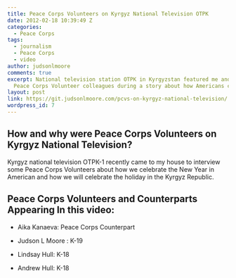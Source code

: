 ```yaml
---
title: Peace Corps Volunteers on Kyrgyz National Television OTPK
date: 2012-02-18 10:39:49 Z
categories:
  - Peace Corps
tags:
  - journalism
  - Peace Corps
  - video
author: judsonlmoore
comments: true
excerpt: National television station OTPK in Kyrgyzstan featured me and some of my
  Peace Corps Volunteer colleagues during a story about how Americans celebrate NYE.
layout: post
link: https://git.judsonlmoore.com/pcvs-on-kyrgyz-national-television/
wordpress_id: 7
---
```


## How and why were Peace Corps Volunteers on Kyrgyz National Television?

Kyrgyz national television ОТРК-1 recently came to my house to interview some Peace Corps Volunteers about how we celebrate the New Year in American and how we will celebrate the holiday in the Kyrgyz Republic.

## Peace Corps Volunteers and Counterparts Appearing In this video:

- Aika Kanaeva: Peace Corps Counterpart

- Judson L Moore : K-19

- Lindsay Hull: K-18

- Andrew Hull: K-18
